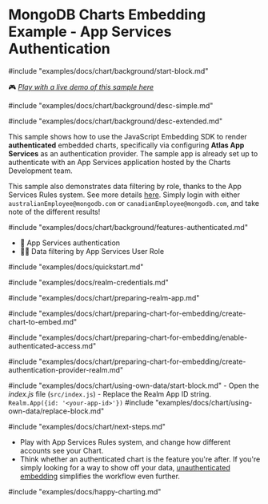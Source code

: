 # MongoDB Charts Embedding Example - App Services Authentication

#include "examples/docs/chart/background/start-block.md"

🎮 _[Play with a live demo of this sample here](https://codesandbox.io/s/github/mongodb-js/charts-embed-sdk/tree/master/examples/charts/authenticated-realm-web)_

#include "examples/docs/chart/background/desc-simple.md"

#include "examples/docs/chart/background/desc-extended.md"

This sample shows how to use the JavaScript Embedding SDK to render **authenticated** embedded charts, specifically via configuring **Atlas App Services** as an authentication provider. The sample app is already set up to authenticate with an App Services application hosted by the Charts Development team.

This sample also demonstrates data filtering by role, thanks to the App Services Rules system. See more details [here](https://www.mongodb.com/docs/atlas/app-services/mongodb/define-roles-and-permissions/). Simply login with either `australianEmployee@mongodb.com` or `canadianEmployee@mongodb.com`, and take note of the different results!

#include "examples/docs/chart/background/features-authenticated.md"
- 🔑 App Services authentication
- 🙋‍♂️ Data filtering by App Services User Role

#include "examples/docs/quickstart.md"

#include "examples/docs/realm-credentials.md"

#include "examples/docs/chart/preparing-realm-app.md"

#include "examples/docs/chart/preparing-chart-for-embedding/create-chart-to-embed.md"

#include "examples/docs/chart/preparing-chart-for-embedding/enable-authenticated-access.md"

#include "examples/docs/chart/preparing-chart-for-embedding/create-authentication-provider-realm.md"

#include "examples/docs/chart/using-own-data/start-block.md"
    - Open the _index.js_ file (`src/index.js`)
    - Replace the Realm App ID string. `Realm.App({id: '<your-app-id>'})`
#include "examples/docs/chart/using-own-data/replace-block.md"

#include "examples/docs/chart/next-steps.md"
- Play with App Services Rules system, and change how different accounts see your Chart.
- Think whether an authenticated chart is the feature you're after. If you're simply looking for a way to show off your data, [unauthenticated embedding](https://github.com/mongodb-js/charts-embed-sdk/tree/master/examples/charts/unauthenticated) simplifies the workflow even further.

#include "examples/docs/happy-charting.md"